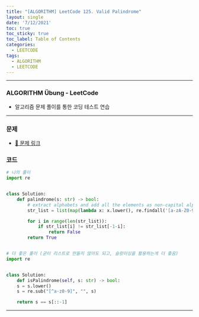 ```yaml
---
title: "[ALGORITHM] LeetCode 125. Valid Palindrome"
layout: single
date: '7/12/2021'
toc: true
toc_sticky: true
toc_label: Table of Contents
categories:
  - LEETCODE
tags:
  - ALGORITHM
  - LEETCODE
---
```


---
### ALGORITHM Übung - LeetCode
* 알고리즘 문제 풀이를 통한 코딩 테스트 연습

---

### 문제
* [🔗 문제 링크](https://leetcode.com/problems/valid-palindrome/)

### 코드 
```python
# 나의 풀이
import re


class Solution:
    def palindrome(s: str) -> bool:
        # extract alphabets and add all the elements as non-capital alphabets in a list
        str_list = list(map(lambda x: x.lower(), re.findall('[a-zA-Z0-9]', str)))

        for i in range(len(str_list)):
            if str_list[i] != str_list[-1-i]:
                return False
        return True


# 더 좋은 풀이 (굳이 리스트로 만들지 않아도 되고, 슬랑이싱을 활용하는게 더 좋음)
import re


class Solution:
    def isPalindrome(self, s: str) -> bool:
    s = s.lower()
    s = re.sub("[^a-z0-9]", "", s)

    return s == s[::-1]
```

---